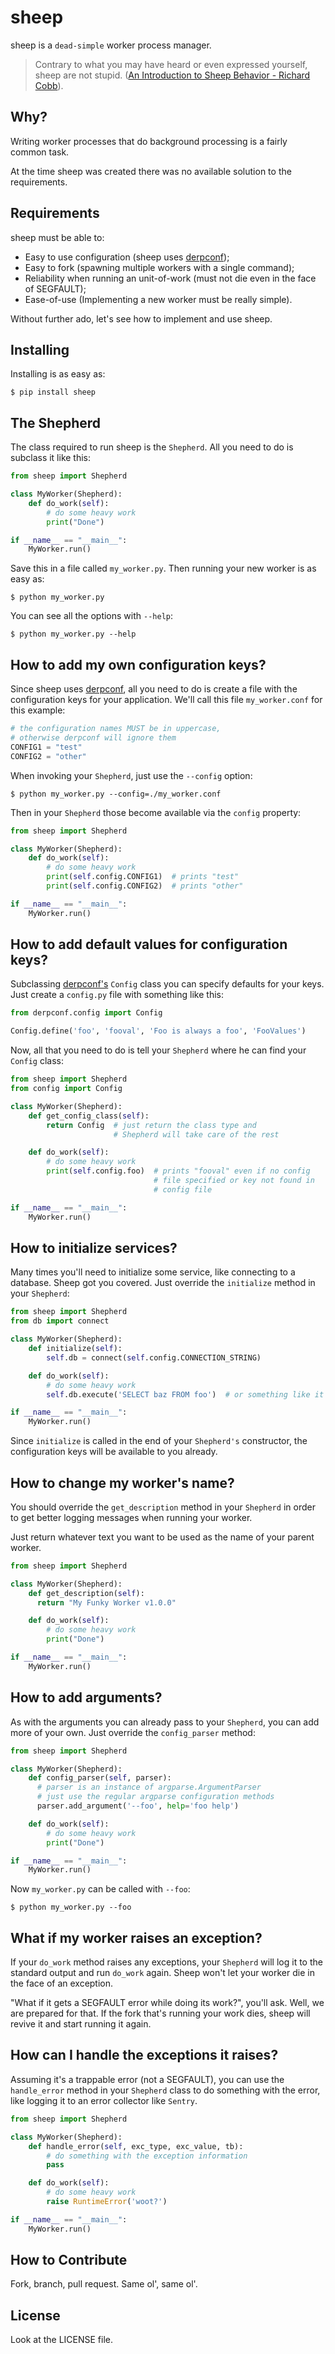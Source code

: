 sheep
=====

sheep is a `dead-simple` worker process manager.

<blockquote>Contrary to what you may have heard or even expressed yourself, sheep are not stupid. (<a href="http://www.livestocktrail.illinois.edu/sheepnet/paperDisplay.cfm?ContentID=1">An Introduction to Sheep Behavior - Richard Cobb</a>).</blockquote>

Why?
----

Writing worker processes that do background processing is a fairly common task.

At the time sheep was created there was no available solution to the requirements.

Requirements
------------

sheep must be able to:

* Easy to use configuration (sheep uses [derpconf](https://github.com/globocom/derpconf));
* Easy to fork (spawning multiple workers with a single command);
* Reliability when running an unit-of-work (must not die even in the face of SEGFAULT);
* Ease-of-use (Implementing a new worker must be really simple).

Without further ado, let's see how to implement and use sheep.

Installing
----------

Installing is as easy as:

    $ pip install sheep

The Shepherd
------------

The class required to run sheep is the `Shepherd`. All you need to do is subclass it like this:

```python
from sheep import Shepherd

class MyWorker(Shepherd):
    def do_work(self):
        # do some heavy work
        print("Done")

if __name__ == "__main__":
    MyWorker.run()
```

Save this in a file called `my_worker.py`. Then running your new worker is as easy as:

    $ python my_worker.py

You can see all the options with `--help`:

    $ python my_worker.py --help

How to add my own configuration keys?
-------------------------------------

Since sheep uses [derpconf](https://github.com/globocom/derpconf), all you need to do is create a file with the configuration keys for your application. We'll call this file `my_worker.conf` for this example:

```python
# the configuration names MUST be in uppercase,
# otherwise derpconf will ignore them
CONFIG1 = "test"
CONFIG2 = "other"
```

When invoking your `Shepherd`, just use the `--config` option:

    $ python my_worker.py --config=./my_worker.conf

Then in your `Shepherd` those become available via the `config` property:

```python
from sheep import Shepherd

class MyWorker(Shepherd):
    def do_work(self):
        # do some heavy work
        print(self.config.CONFIG1)  # prints "test"
        print(self.config.CONFIG2)  # prints "other"

if __name__ == "__main__":
    MyWorker.run()
```

How to add default values for configuration keys?
-------------------------------------------------

Subclassing [derpconf's](https://github.com/globocom/derpconf) `Config` class you can specify defaults for your keys. Just create a `config.py` file with something like this:

```python
from derpconf.config import Config

Config.define('foo', 'fooval', 'Foo is always a foo', 'FooValues')
```

Now, all that you need to do is tell your `Shepherd` where he can find your `Config` class:

```python
from sheep import Shepherd
from config import Config

class MyWorker(Shepherd):
    def get_config_class(self):
        return Config  # just return the class type and
                       # Shepherd will take care of the rest

    def do_work(self):
        # do some heavy work
        print(self.config.foo)  # prints "fooval" even if no config 
                                # file specified or key not found in 
                                # config file

if __name__ == "__main__":
    MyWorker.run()
```

How to initialize services?
---------------------------

Many times you'll need to initialize some service, like connecting to a database. Sheep got you covered. Just override the `initialize` method in your `Shepherd`:

```python
from sheep import Shepherd
from db import connect

class MyWorker(Shepherd):
    def initialize(self):
        self.db = connect(self.config.CONNECTION_STRING)

    def do_work(self):
        # do some heavy work
        self.db.execute('SELECT baz FROM foo')  # or something like it

if __name__ == "__main__":
    MyWorker.run()
```

Since `initialize` is called in the end of your `Shepherd's` constructor, the configuration keys will be available to you already.

How to change my worker's name?
------------------------------

You should override the `get_description` method in your `Shepherd` in order to get better logging messages when running your worker.

Just return whatever text you want to be used as the name of your parent worker.

```python
from sheep import Shepherd

class MyWorker(Shepherd):
    def get_description(self):
      return "My Funky Worker v1.0.0"

    def do_work(self):
        # do some heavy work
        print("Done")

if __name__ == "__main__":
    MyWorker.run()
```

How to add arguments?
---------------------

As with the arguments you can already pass to your `Shepherd`, you can add more of your own. Just override the `config_parser` method:

```python
from sheep import Shepherd

class MyWorker(Shepherd):
    def config_parser(self, parser):
      # parser is an instance of argparse.ArgumentParser
      # just use the regular argparse configuration methods
      parser.add_argument('--foo', help='foo help')

    def do_work(self):
        # do some heavy work
        print("Done")

if __name__ == "__main__":
    MyWorker.run()
```

Now `my_worker.py` can be called with `--foo`:

    $ python my_worker.py --foo

What if my worker raises an exception?
--------------------------------------

If your `do_work` method raises any exceptions, your `Shepherd` will log it to the standard output and run `do_work` again. Sheep won't let your worker die in the face of an exception.

"What if it gets a SEGFAULT error while doing its work?", you'll ask. Well, we are prepared for that. If the fork that's running your work dies, sheep will revive it and start running it again.

How can I handle the exceptions it raises?
------------------------------------------

Assuming it's a trappable error (not a SEGFAULT), you can use the `handle_error` method in your `Shepherd` class to do something with the error, like logging it to an error collector like `Sentry`.

```python
from sheep import Shepherd

class MyWorker(Shepherd):
    def handle_error(self, exc_type, exc_value, tb):
        # do something with the exception information
        pass

    def do_work(self):
        # do some heavy work
        raise RuntimeError('woot?')

if __name__ == "__main__":
    MyWorker.run()
```

How to Contribute
-----------------

Fork, branch, pull request. Same ol', same ol'.

License
-------

Look at the LICENSE file.
